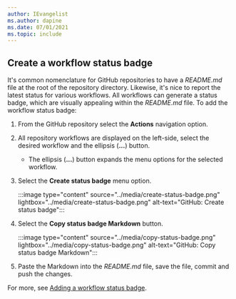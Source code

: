 ```yaml
---
author: IEvangelist
ms.author: dapine
ms.date: 07/01/2021
ms.topic: include
---
```


## Create a workflow status badge

It's common nomenclature for GitHub repositories to have a *README.md* file at the root of the repository directory. Likewise, it's nice to report the latest status for various workflows. All workflows can generate a status badge, which are visually appealing within the *README.md* file. To add the workflow status badge:

1. From the GitHub repository select the **Actions** navigation option.
1. All repository workflows are displayed on the left-side, select the desired workflow and the ellipsis (**...**) button.

    - The ellipsis (**...**) button expands the menu options for the selected workflow.

1. Select the **Create status badge** menu option.

    :::image type="content" source="../media/create-status-badge.png" lightbox="../media/create-status-badge.png" alt-text="GitHub: Create status badge":::

1. Select the **Copy status badge Markdown** button.

    :::image type="content" source="../media/copy-status-badge.png" lightbox="../media/copy-status-badge.png" alt-text="GitHub: Copy status badge Markdown":::

1. Paste the Markdown into the *README.md* file, save the file, commit and push the changes.

For more, see [Adding a workflow status badge](https://docs.github.com/actions/managing-workflow-runs/adding-a-workflow-status-badge).
